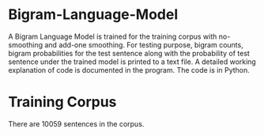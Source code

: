 # Bigram-Language-Model
A Bigram Language Model is trained for the training corpus with no-smoothing and add-one smoothing. For testing purpose, bigram counts, bigram probabilities for the test sentence along with the probability of test sentence under the trained model is printed to a text file. A detailed working explanation of code is documented in the program. The code is in Python.
# Training Corpus
There are $10059$ sentences in the corpus.
